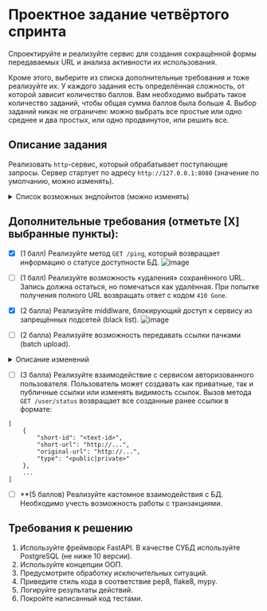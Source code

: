 # Проектное задание четвёртого спринта

Спроектируйте и реализуйте сервис для создания сокращённой формы передаваемых URL и анализа активности их использования.

Кроме этого, выберите из списка дополнительные требования и тоже реализуйте их. У каждого задания есть определённая сложность, от которой зависит количество баллов. Вам необходимо выбрать такое количество заданий, чтобы общая сумма баллов была больше 4. Выбор заданий никак не ограничен: можно выбрать все простые или одно среднее и два простых, или одно продвинутое, или решить все.

## Описание задания

Реализовать `http`-сервис, который обрабатывает поступающие запросы. Сервер стартует по адресу `http://127.0.0.1:8080` (значение по умолчанию, можно изменять).

<details>
<summary> Список возможных эндпойнтов (можно изменять) </summary>

1. Получить сокращённый вариант переданного URL.

```python
POST /
```

Метод принимает в теле запроса строку URL для сокращения и возвращает ответ с кодом `201`.

**Демонстрация работы:**
![image](https://github.com/user-attachments/assets/a2127242-1a4c-478e-87f9-3eb626192db8)


2. Вернуть оригинальный URL.

```python
GET /<shorten-url-id>
```

Метод принимает в качестве параметра идентификатор сокращённого URL и возвращает ответ с кодом `307` и оригинальным URL в заголовке `Location`.

**Демонстрация работы:**
![image](https://github.com/user-attachments/assets/09e31a87-1d76-4c37-b5cd-82955d18365e)


3. Вернуть статус использования URL.

```python
GET /<shorten-url-id>/status?[full-info]&[max-result=10]&[offset=0]
```

Метод принимает в качестве параметра идентификатор сокращённого URL и возвращает информацию о количестве переходов, совершенных по ссылке.

В ответе может содержаться как общее количество совершенных переходов, так и дополнительная детализированная информация о каждом переходе (наличие **query**-параметра **full-info** и параметров пагинации):
- дата и время перехода/использования ссылки;
- информация о клиенте, выполнившем запрос;

**Демонстрация работы:**
![image](https://github.com/user-attachments/assets/3ff73de3-d327-4793-a89b-c2dbeeaf0da4)

</details>


## Дополнительные требования (отметьте [Х] выбранные пункты):

- [x] (1 балл) Реализуйте метод `GET /ping`, который возвращает информацию о статусе доступности БД.
![image](https://github.com/user-attachments/assets/d1394526-b7e1-4894-9e32-26bccf08c47d)

- [ ] (1 балл) Реализуйте возможность «удаления» сохранённого URL. Запись должна остаться, но помечаться как удалённая. При попытке получения полного URL возвращать ответ с кодом `410 Gone`.
- [x] (2 балла) Реализуйте middlware, блокирующий доступ к сервису из запрещённых подсетей (black list).
![image](https://github.com/user-attachments/assets/85392e93-ebc9-48c8-906c-6b2f854200e2)


- [ ] (2 балла) Реализуйте возможность передавать ссылки пачками (batch upload).

<details>
<summary> Описание изменений </summary>

- Метод `POST /shorten` принимает в теле запроса список URL в формате:

```python
[
    {
        "original-url": "<URL-for-shorten>"
    },
    ...
]

```
... и возвращает данные в следующем формате:

```python
[
    {
        "short-id": "<shoten-id>",
        "short-url": "http://...",
    },
    ...
]
```
</details>


- [ ] (3 балла) Реализуйте взаимодействие с сервисом авторизованного пользователя. Пользователь может создавать как приватные, так и публичные ссылки или изменять видимость ссылок. Вызов метода `GET /user/status` возвращает все созданные ранее ссылки в формате:

```
[
    {
        "short-id": "<text-id>",
        "short-url": "http://...",
        "original-url": "http://...",
        "type": "<public|private>"
    },
    ...
]
```

- [ ] **(5 баллов) Реализуйте кастомное взаимодействия с БД. Необходимо учесть возможность работы с транзакциями.


## Требования к решению

1. Используйте фреймворк FastAPI. В качестве СУБД используйте PostgreSQL (не ниже 10 версии).
2. Используйте концепции ООП.
3. Предусмотрите обработку исключительных ситуаций.
4. Приведите стиль кода в соответствие pep8, flake8, mypy.
5. Логируйте результаты действий.
6. Покройте написанный код тестами.
